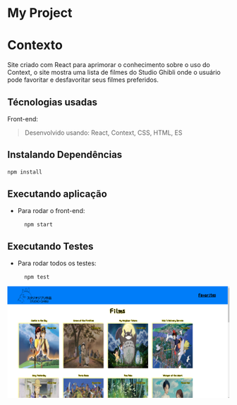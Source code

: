 # My Project

# Contexto
Site criado com React para aprimorar o conhecimento sobre o uso do Context, o site mostra uma lista de filmes do Studio Ghibli onde o usuário pode favoritar e desfavoritar seus filmes preferidos.

## Técnologias usadas

Front-end:
> Desenvolvido usando: React, Context, CSS, HTML, ES

## Instalando Dependências
 
```bash
npm install
``` 
## Executando aplicação

* Para rodar o front-end:

  ```
    npm start
  ```

## Executando Testes

* Para rodar todos os testes:

  ```
    npm test
  ```
![img](ghibli.png)

